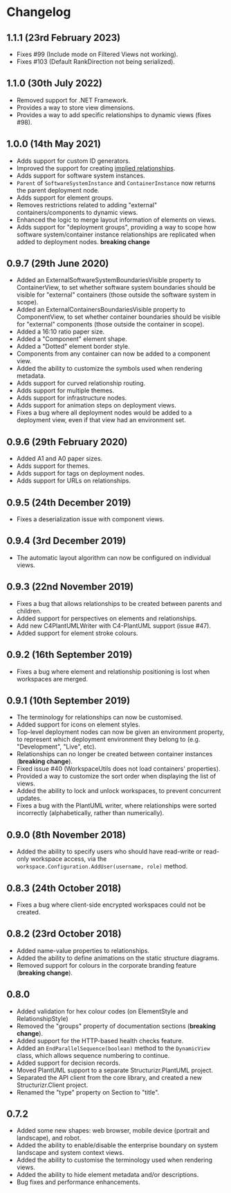 # Changelog

## 1.1.1 (23rd February 2023)

- Fixes #99 (Include mode on Filtered Views not working).
- Fixes #103 (Default RankDirection not being serialized).

## 1.1.0 (30th July 2022)

- Removed support for .NET Framework.
- Provides a way to store view dimensions.
- Provides a way to add specific relationships to dynamic views (fixes #98). 

## 1.0.0 (14th May 2021)

- Adds support for custom ID generators.
- Improved the support for creating [implied relationships](docs/implied-relationships.md).
- Adds support for software system instances.
- `Parent` of `SoftwareSystemInstance` and `ContainerInstance` now returns the parent deployment node.
- Adds support for element groups.
- Removes restrictions related to adding "external" containers/components to dynamic views.
- Enhanced the logic to merge layout information of elements on views.
- Adds support for "deployment groups", providing a way to scope how software system/container instance relationships are replicated when added to deployment nodes. __breaking change__

## 0.9.7 (29th June 2020)

- Added an ExternalSoftwareSystemBoundariesVisible property to ContainerView, to set whether software system boundaries should be visible for "external" containers (those outside the software system in scope).
- Added an ExternalContainersBoundariesVisible property to ComponentView, to set whether container boundaries should be visible for "external" components (those outside the container in scope).
- Added a 16:10 ratio paper size.
- Added a "Component" element shape.
- Added a "Dotted" element border style.
- Components from any container can now be added to a component view.
- Added the ability to customize the symbols used when rendering metadata.
- Adds support for curved relationship routing.
- Adds support for multiple themes.
- Adds support for infrastructure nodes.
- Adds support for animation steps on deployment views.
- Fixes a bug where all deployment nodes would be added to a deployment view, even if that view had an environment set.

## 0.9.6 (29th February 2020)

- Added A1 and A0 paper sizes.
- Adds support for themes.
- Adds support for tags on deployment nodes.
- Adds support for URLs on relationships.

## 0.9.5 (24th December 2019)

- Fixes a deserialization issue with component views.

## 0.9.4 (3rd December 2019)

- The automatic layout algorithm can now be configured on individual views.

## 0.9.3 (22nd November 2019)

- Fixes a bug that allows relationships to be created between parents and children.
- Added support for perspectives on elements and relationships.
- Add new C4PlantUMLWriter with C4-PlantUML support (issue #47).
- Added support for element stroke colours.

## 0.9.2 (16th September 2019)

- Fixes a bug where element and relationship positioning is lost when workspaces are merged.

## 0.9.1 (10th September 2019)

- The terminology for relationships can now be customised.
- Added support for icons on element styles.
- Top-level deployment nodes can now be given an environment property, to represent which deployment environment they belong to (e.g. "Development", "Live", etc).
- Relationships can no longer be created between container instances (__breaking change__).
- Fixed issue #40 (WorkspaceUtils does not load containers' properties).
- Provided a way to customize the sort order when displaying the list of views.
- Added the ability to lock and unlock workspaces, to prevent concurrent updates.
- Fixes a bug with the PlantUML writer, where relationships were sorted incorrectly (alphabetically, rather than numerically).

## 0.9.0 (8th November 2018)

- Added the ability to specify users who should have read-write or read-only workspace access, via the ```workspace.Configuration.AddUser(username, role)``` method. 

## 0.8.3 (24th October 2018)

- Fixes a bug where client-side encrypted workspaces could not be created.

## 0.8.2 (23rd October 2018)

- Added name-value properties to relationships.
- Added the ability to define animations on the static structure diagrams.
- Removed support for colours in the corporate branding feature (__breaking change__).

## 0.8.0

- Added validation for hex colour codes (on ElementStyle and RelationshipStyle)
- Removed the "groups" property of documentation sections (__breaking change__).
- Added support for the HTTP-based health checks feature.
- Added an ```EndParallelSequence(boolean)``` method to the ```DynamicView``` class, which allows sequence numbering to continue.
- Added support for decision records.
- Moved PlantUML support to a separate Structurizr.PlantUML project.
- Separated the API client from the core library, and created a new Structurizr.Client project.
- Renamed the "type" property on Section to "title".

## 0.7.2

- Added some new shapes: web browser, mobile device (portrait and landscape), and robot.
- Added the ability to enable/disable the enterprise boundary on system landscape and system context views.
- Added the ability to customise the terminology used when rendering views.
- Added the ability to hide element metadata and/or descriptions.
- Bug fixes and performance enhancements.